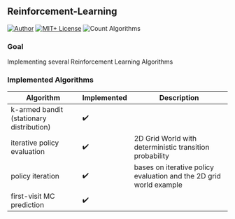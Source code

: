 ## Reinforcement-Learning

[![Author][contributors-shield]][contributors-url]
[![MIT+ License][license-shield]][license-url]
![Count Algorithms][count-shield]

### Goal
Implementing several Reinforcement Learning Algorithms

### Implemented Algorithms
| Algorithm | Implemented | Description |
| --- | --- | --- |
| k-armed bandit (stationary distribution) | ✔️ | |
| iterative policy evaluation | ✔️ | 2D Grid World with deterministic transition probability |
| policy iteration | ✔️ | bases on iterative policy evaluation and the 2D grid world example |
| first-visit MC prediction | ✔️ | |


[contributors-url]: https://github.com/RaphSku
[license-url]: https://github.com/RaphSku/Reinforcement-Learning/blob/main/LICENSE

[contributors-shield]: https://img.shields.io/badge/Author-RaphSku-orange?style=plastic&labelColor=black
[license-shield]: https://img.shields.io/badge/License-MIT+-informational?style=plastic&labelColor=black
[count-shield]: https://img.shields.io/badge/CountAlgorithms-4-red?style=plastic&labelColor=black
